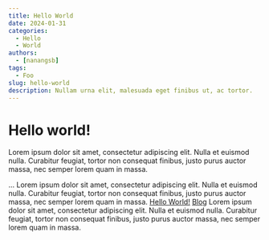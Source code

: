 ```yaml
---
title: Hello World
date: 2024-01-31 
categories:
  - Hello
  - World
authors:
  - [nanangsb]
tags:
  - Foo
slug: hello-world
description: Nullam urna elit, malesuada eget finibus ut, ac tortor.
---
```


# Hello world!
Lorem ipsum dolor sit amet, consectetur adipiscing elit. Nulla et euismod
nulla. Curabitur feugiat, tortor non consequat finibus, justo purus auctor
massa, nec semper lorem quam in massa.

<!-- more -->
...
Lorem ipsum dolor sit amet, consectetur adipiscing elit. Nulla et euismod
nulla. Curabitur feugiat, tortor non consequat finibus, justo purus auctor
massa, nec semper lorem quam in massa.
[Hello World!](blog/posts/hello-world.md)
[Blog](../index.md)
Lorem ipsum dolor sit amet, consectetur adipiscing elit. Nulla et euismod
nulla. Curabitur feugiat, tortor non consequat finibus, justo purus auctor
massa, nec semper lorem quam in massa.

